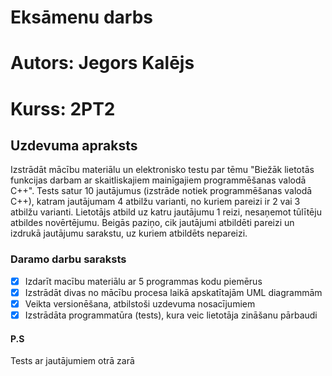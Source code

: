 # Eksāmenu darbs
# Autors: Jegors Kalējs
# Kurss: 2PT2

## Uzdevuma apraksts
Izstrādāt mācību materiālu un elektronisko testu par tēmu "Biežāk lietotās funkcijas darbam ar skaitliskajiem mainīgajiem programmēšanas valodā C++".
Tests satur 10 jautājumus (izstrāde notiek programmēšanas valodā C++), katram jautājumam 4 atbilžu varianti, no kuriem pareizi ir 2 vai 3 atbilžu varianti.
Lietotājs atbild uz katru jautājumu 1 reizi, nesaņemot tūlītēju atbildes novērtējumu. Beigās paziņo, cik jautājumi atbildēti pareizi un izdrukā jautājumu sarakstu, uz kuriem atbildēts nepareizi.

### Daramo darbu saraksts

- [x] Izdarīt macību materiālu ar 5 programmas kodu piemērus
- [x] Izstrādāt divas no mācību procesa laikā apskatītajām UML diagrammām
- [x] Veikta versionēšana, atbilstoši uzdevuma nosacījumiem
- [x] Izstrādāta programmatūra (tests), kura veic lietotāja zināšanu pārbaudi

#### P.S
Tests ar jautājumiem otrā zarā
